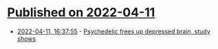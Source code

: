 # [Published on 2022-04-11](index.md)

* [2022-04-11, 16:37:55](https://news.ycombinator.com/item?id=30991278) - [Psychedelic frees up depressed brain, study shows](https://www.bbc.co.uk/news/health-61070591)
